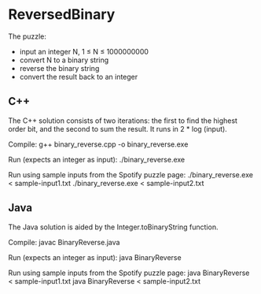 ReversedBinary
==============

The puzzle:
* input an integer N, 1 ≤ N ≤ 1000000000
* convert N to a binary string
* reverse the binary string
* convert the result back to an integer


C++
---

The C++ solution consists of two iterations:  the first to find the highest order bit, and the second to sum the result.  It runs in 2 * log (input).

Compile:
g++ binary_reverse.cpp -o binary_reverse.exe

Run (expects an integer as input):
./binary_reverse.exe

Run using sample inputs from the Spotify puzzle page:
./binary_reverse.exe < sample-input1.txt
./binary_reverse.exe < sample-input2.txt


Java
----

The Java solution is aided by the Integer.toBinaryString function.

Compile:
javac BinaryReverse.java

Run (expects an integer as input):
java BinaryReverse

Run using sample inputs from the Spotify puzzle page:
java BinaryReverse < sample-input1.txt
java BinaryReverse < sample-input2.txt

